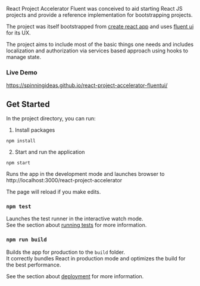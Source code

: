 React Project Accelerator Fluent was conceived to aid starting React JS projects and provide a reference implementation for bootstrapping projects.

The project was itself bootstrapped from [create react app](https://reactjs.org/docs/create-a-new-react-app.html) and uses [fluent ui](https://developer.microsoft.com/en-us/fluentui/#/controls/web) for its UX.

The project aims to include most of the basic things one needs and includes localization and authorization via services based approach using hooks to manage state.

### Live Demo

https://spinningideas.github.io/react-project-accelerator-fluentui/

## Get Started

In the project directory, you can run:

1. Install packages

`npm install`

2. Start and run the application

`npm start`

Runs the app in the development mode and launches browser to http://localhost:3000/react-project-accelerator

The page will reload if you make edits.

### `npm test`

Launches the test runner in the interactive watch mode.<br />
See the section about [running tests](https://facebook.github.io/create-react-app/docs/running-tests) for more information.

### `npm run build`

Builds the app for production to the `build` folder.<br />
It correctly bundles React in production mode and optimizes the build for the best performance.

See the section about [deployment](https://facebook.github.io/create-react-app/docs/deployment) for more information.
